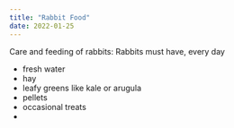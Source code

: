 ```yaml
---
title: "Rabbit Food"
date: 2022-01-25
---
```


Care and feeding of rabbits:
Rabbits must have, every day
- fresh water
- hay
- leafy greens like kale or arugula
- pellets 
- occasional treats
-  
